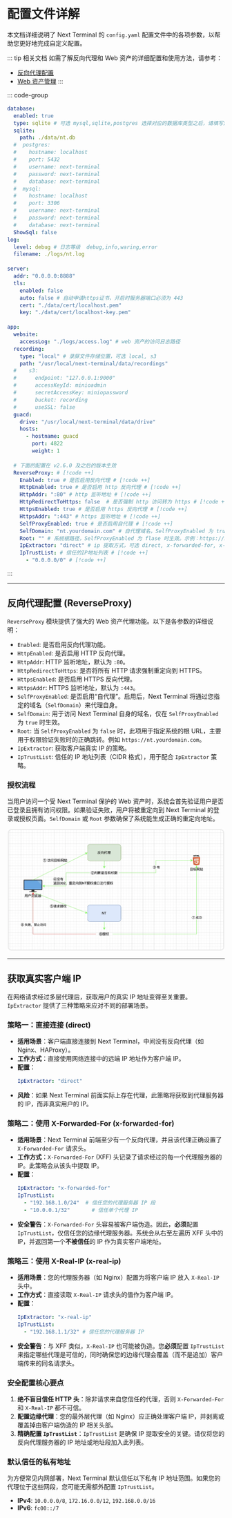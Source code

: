 # 配置文件详解

本文档详细说明了 Next Terminal 的 `config.yaml` 配置文件中的各项参数，以帮助您更好地完成自定义配置。

::: tip 相关文档
如需了解反向代理和 Web 资产的详细配置和使用方法，请参考：
- [反向代理配置](./reverse-proxy.md)
- [Web 资产管理](../usage/website.md)
:::

::: code-group 

```yaml [config.yaml]
database:
  enabled: true
  type: sqlite # 可选 mysql,sqlite,postgres 选择对应的数据库类型之后，请填写对应的数据库配置
  sqlite:
    path: ./data/nt.db
  #  postgres:
  #    hostname: localhost
  #    port: 5432
  #    username: next-terminal
  #    password: next-terminal
  #    database: next-terminal
  #  mysql:
  #    hostname: localhost
  #    port: 3306
  #    username: next-terminal
  #    password: next-terminal
  #    database: next-terminal
  ShowSql: false
log:
  level: debug # 日志等级  debug,info,waring,error
  filename: ./logs/nt.log

server:
  addr: "0.0.0.0:8888"
  tls:
    enabled: false
    auto: false # 自动申请https证书，开启时服务器端口必须为 443
    cert: "./data/cert/localhost.pem"
    key: "./data/cert/localhost-key.pem"

app:
  website:
    accessLog: "./logs/access.log" # web 资产的访问日志路径
  recording:
    type: "local" # 录屏文件存储位置，可选 local, s3
    path: "/usr/local/next-terminal/data/recordings"
  #    s3:
  #      endpoint: "127.0.0.1:9000"
  #      accessKeyId: minioadmin
  #      secretAccessKey: miniopassword
  #      bucket: recording
  #      useSSL: false
  guacd:
    drive: "/usr/local/next-terminal/data/drive"
    hosts:
      - hostname: guacd
        port: 4822
        weight: 1

  # 下面的配置在 v2.6.0 及之后的版本生效
  ReverseProxy: # [!code ++]
    Enabled: true # 是否启用反向代理 # [!code ++]
    HttpEnabled: true # 是否启用 http 反向代理 # [!code ++]
    HttpAddr: ":80" # http 监听地址 # [!code ++]
    HttpRedirectToHttps: false  # 是否强制 http 访问转为 https # [!code ++]
    HttpsEnabled: true # 是否启用 https 反向代理 # [!code ++]
    HttpsAddr: ":443" # https 监听地址 # [!code ++]
    SelfProxyEnabled: true # 是否启用自代理 # [!code ++]
    SelfDomain: "nt.yourdomain.com" # 自代理域名，SelfProxyEnabled 为 true 时生效 # [!code ++]
    Root: "" # 系统根路径，SelfProxyEnabled 为 flase 时生效。示例：https://nt.yourdomain.com [!code ++]
    IpExtractor: "direct" # ip 提取方式，可选 direct, x-forwarded-for, x-real-ip # [!code ++]
    IpTrustList: # 信任的IP地址列表 # [!code ++]
      - "0.0.0.0/0" # [!code ++]
```
:::

---

## 反向代理配置 (ReverseProxy)

`ReverseProxy` 模块提供了强大的 Web 资产代理功能。以下是各参数的详细说明：

-   `Enabled`: 是否启用反向代理功能。
-   `HttpEnabled`: 是否启用 HTTP 反向代理。
-   `HttpAddr`: HTTP 监听地址，默认为 `:80`。
-   `HttpRedirectToHttps`: 是否将所有 HTTP 请求强制重定向到 HTTPS。
-   `HttpsEnabled`: 是否启用 HTTPS 反向代理。
-   `HttpsAddr`: HTTPS 监听地址，默认为 `:443`。
-   `SelfProxyEnabled`: 是否启用“自代理”。启用后，Next Terminal 将通过您指定的域名（`SelfDomain`）来代理自身。
-   `SelfDomain`: 用于访问 Next Terminal 自身的域名，仅在 `SelfProxyEnabled` 为 `true` 时生效。
-   `Root`: 当 `SelfProxyEnabled` 为 `false` 时，此项用于指定系统的根 URL，主要用于权限验证失败时的正确跳转。例如 `https://nt.yourdomain.com`。
-   `IpExtractor`: 获取客户端真实 IP 的策略。
-   `IpTrustList`: 信任的 IP 地址列表（CIDR 格式），用于配合 `IpExtractor` 策略。

### 授权流程

当用户访问一个受 Next Terminal 保护的 Web 资产时，系统会首先验证用户是否已登录且拥有访问权限。如果验证失败，用户将被重定向到 Next Terminal 的登录或授权页面。`SelfDomain` 或 `Root` 参数确保了系统能生成正确的重定向地址。

![反向代理授权流程图](images/rp.png)

---

## 获取真实客户端 IP

在网络请求经过多层代理后，获取用户的真实 IP 地址变得至关重要。`IpExtractor` 提供了三种策略来应对不同的部署场景。

### 策略一：直接连接 (direct)

-   **适用场景**：客户端直接连接到 Next Terminal，中间没有反向代理（如 Nginx、HAProxy）。
-   **工作方式**：直接使用网络连接中的远端 IP 地址作为客户端 IP。
-   **配置**：
    ```yaml
    IpExtractor: "direct"
    ```
-   **风险**：如果 Next Terminal 前面实际上存在代理，此策略将获取到代理服务器的 IP，而非真实用户的 IP。

### 策略二：使用 X-Forwarded-For (x-forwarded-for)

-   **适用场景**：Next Terminal 前端至少有一个反向代理，并且该代理正确设置了 `X-Forwarded-For` 请求头。
-   **工作方式**：`X-Forwarded-For` (XFF) 头记录了请求经过的每一个代理服务器的 IP。此策略会从该头中提取 IP。
-   **配置**：
    ```yaml
    IpExtractor: "x-forwarded-for"
    IpTrustList:
      - "192.168.1.0/24"  # 信任您的代理服务器 IP 段
      - "10.0.0.1/32"       # 信任单个代理 IP
    ```
-   **安全警告**：`X-Forwarded-For` 头容易被客户端伪造。因此，**必须**配置 `IpTrustList`，仅信任您的边缘代理服务器。系统会从右至左遍历 XFF 头中的 IP，并返回第一个**不被信任**的 IP 作为真实客户端地址。

### 策略三：使用 X-Real-IP (x-real-ip)

-   **适用场景**：您的代理服务器（如 Nginx）配置为将客户端 IP 放入 `X-Real-IP` 头中。
-   **工作方式**：直接读取 `X-Real-IP` 请求头的值作为客户端 IP。
-   **配置**：
    ```yaml
    IpExtractor: "x-real-ip"
    IpTrustList:
      - "192.168.1.1/32" # 信任您的代理服务器 IP
    ```
-   **安全警告**：与 XFF 类似，`X-Real-IP` 也可能被伪造。您**必须**配置 `IpTrustList` 来指定哪些代理是可信的，同时确保您的边缘代理会覆盖（而不是追加）客户端传来的同名请求头。

### 安全配置核心要点

1.  **绝不盲目信任 HTTP 头**：除非请求来自您信任的代理，否则 `X-Forwarded-For` 和 `X-Real-IP` 都不可信。
2.  **配置边缘代理**：您的最外层代理（如 Nginx）应正确处理客户端 IP，并剥离或覆盖掉由客户端伪造的 IP 相关头部。
3.  **精确配置 `IpTrustList`**：`IpTrustList` 是确保 IP 提取安全的关键。请仅将您的反向代理服务器的 IP 地址或地址段加入此列表。

### 默认信任的私有地址

为方便常见内网部署，Next Terminal 默认信任以下私有 IP 地址范围。如果您的代理位于这些网段，您可能无需额外配置 `IpTrustList`。

-   **IPv4**: `10.0.0.0/8`, `172.16.0.0/12`, `192.168.0.0/16`
-   **IPv6**: `fc00::/7`